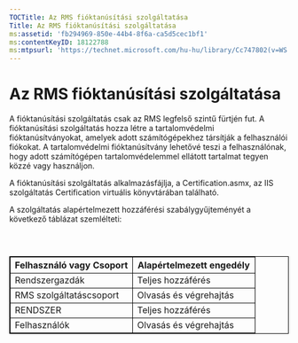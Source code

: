 ```yaml
---
TOCTitle: Az RMS fióktanúsítási szolgáltatása
Title: Az RMS fióktanúsítási szolgáltatása
ms:assetid: 'fb294969-850e-44b4-8f6a-ca5d5cec1bf1'
ms:contentKeyID: 18122788
ms:mtpsurl: 'https://technet.microsoft.com/hu-hu/library/Cc747802(v=WS.10)'
---
```


Az RMS fióktanúsítási szolgáltatása
===================================

A fióktanúsítási szolgáltatás csak az RMS legfelső szintű fürtjén fut. A fióktanúsítási szolgáltatás hozza létre a tartalomvédelmi fióktanúsítványokat, amelyek adott számítógépekhez társítják a felhasználói fiókokat. A tartalomvédelmi fióktanúsítvány lehetővé teszi a felhasználónak, hogy adott számítógépen tartalomvédelemmel ellátott tartalmat tegyen közzé vagy használjon.

A fióktanúsítási szolgáltatás alkalmazásfájlja, a Certification.asmx, az IIS szolgáltatás Certification virtuális könyvtárában található.

A szolgáltatás alapértelmezett hozzáférési szabálygyűjteményét a következő táblázat szemlélteti:

###  

 
<table style="border:1px solid black;">
<colgroup>
<col width="50%" />
<col width="50%" />
</colgroup>
<thead>
<tr class="header">
<th style="border:1px solid black;" >Felhasználó vagy Csoport</th>
<th style="border:1px solid black;" >Alapértelmezett engedély</th>
</tr>
</thead>
<tbody>
<tr class="odd">
<td style="border:1px solid black;">Rendszergazdák</td>
<td style="border:1px solid black;">Teljes hozzáférés</td>
</tr>
<tr class="even">
<td style="border:1px solid black;">RMS szolgáltatáscsoport</td>
<td style="border:1px solid black;">Olvasás és végrehajtás</td>
</tr>
<tr class="odd">
<td style="border:1px solid black;">RENDSZER</td>
<td style="border:1px solid black;">Teljes hozzáférés</td>
</tr>
<tr class="even">
<td style="border:1px solid black;">Felhasználók</td>
<td style="border:1px solid black;">Olvasás és végrehajtás</td>
</tr>
</tbody>
</table>
